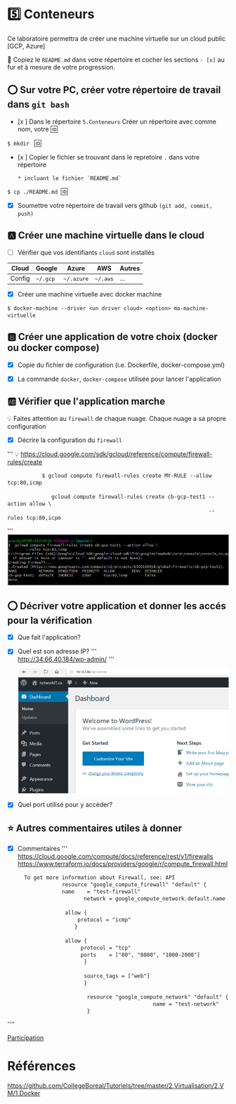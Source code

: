 # :five: Conteneurs

Ce laboratoire permettra de créer une machine virtuelle sur un cloud public [GCP, Azure]

:closed_book: Copiez le `README.md` dans votre répertoire et cocher les sections `- [x]` au fur et à mesure de votre progression.

## :o: Sur votre PC, créer votre répertoire de travail dans `git bash`

- [x ] Dans le répertoire `5.Conteneurs` Créer un répertoire avec comme nom, votre :id:

`$ mkdir ` :id:

- [x ] Copier le fichier se trouvant dans le repretoire `.` dans votre répertoire

      * incluant le fichier `README.md` 


`$ cp ./README.md `:id:` `

- [x] Soumettre votre répertoire de travail vers github `(git add, commit, push)` 

## :a: Créer une machine virtuelle dans le cloud

- [ ] Vérifier que vos identifiants `cloud` sont installés

| Cloud  |  Google  | Azure       | AWS      |  Autres |
|--------|----------|-------------|----------|---------|
| Config | `~/.gcp` | `~/.azure`  | `~/.aws` |  ...    |

- [X] Créer une machine virtuelle avec docker machine

```
$ docker-machine --driver <un driver cloud> <option> ma-machine-virtuelle
```

## :b: Créer une application de votre choix (docker ou docker compose)

- [x] Copie du fichier de configuration (i.e. Dockerfile, docker-compose.yml)

- [x] La commande `docker`, `docker-compose` utilisée pour lancer l'application

## :ab: Vérifier que l'application marche

:bulb: Faites attention au `firewall` de chaque nuage. Chaque nuage a sa propre configuration

- [x] Décrire la configuration du `firewall`

'''
             :bulb: https://cloud.google.com/sdk/gcloud/reference/compute/firewall-rules/create
              
               $ gcloud compute firewall-rules create MY-RULE --allow tcp:80,icmp
             
                  gcloud compute firewall-rules create cb-gcp-test1 --action allow \
                                                                    --rules tcp:80,icpm
                               
 '''
 ![](image/allowfirl.png )

## :o: Décriver votre application et donner les accés pour la vérification 

- [x] Que fait l'application?
              
- [x] Quel est son adresse IP?
 '''                   
            http://34.66.40.184/wp-admin/ 
 '''
 
  ![](image/wrodpress1.png  )

- [x] Quel port utilisé pour y accéder?

## :star: Autres commentaires utiles à donner

- [X] Commentaires 
'''
             https://cloud.google.com/compute/docs/reference/rest/v1/firewalls
             https://www.terraform.io/docs/providers/google/r/compute_firewall.html


        To get more information about Firewall, see: API
                    resource "google_compute_firewall" "default" {
                    name    = "test-firewall"
                           network = google_compute_network.default.name

                     allow {
                         protocol = "icmp"
                        }

                     allow {
                          protocol = "tcp"
                          ports    = ["80", "8080", "1000-2000"]
                           }

                           source_tags = ["web"]
                           }

                            resource "google_compute_network" "default" {
                                                 name = "test-network"
                            }

''''

[Participation](Participation.md)

# Références

https://github.com/CollegeBoreal/Tutoriels/tree/master/2.Virtualisation/2.VM/1.Docker
